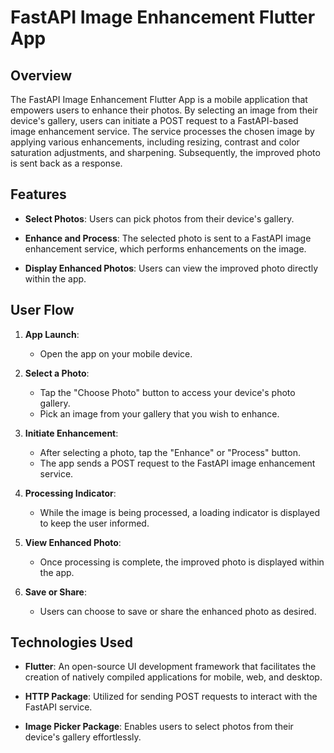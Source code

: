 # FastAPI Image Enhancement Flutter App

## Overview

The FastAPI Image Enhancement Flutter App is a mobile application that empowers users to enhance their photos. By selecting an image from their device's gallery, users can initiate a POST request to a FastAPI-based image enhancement service. The service processes the chosen image by applying various enhancements, including resizing, contrast and color saturation adjustments, and sharpening. Subsequently, the improved photo is sent back as a response.

## Features

- **Select Photos**: Users can pick photos from their device's gallery.

- **Enhance and Process**: The selected photo is sent to a FastAPI image enhancement service, which performs enhancements on the image.

- **Display Enhanced Photos**: Users can view the improved photo directly within the app.

## User Flow

1. **App Launch**:

   - Open the app on your mobile device.

2. **Select a Photo**:

   - Tap the "Choose Photo" button to access your device's photo gallery.
   - Pick an image from your gallery that you wish to enhance.

3. **Initiate Enhancement**:

   - After selecting a photo, tap the "Enhance" or "Process" button.
   - The app sends a POST request to the FastAPI image enhancement service.

4. **Processing Indicator**:

   - While the image is being processed, a loading indicator is displayed to keep the user informed.

5. **View Enhanced Photo**:

   - Once processing is complete, the improved photo is displayed within the app.

6. **Save or Share**:

   - Users can choose to save or share the enhanced photo as desired.

## Technologies Used

- **Flutter**: An open-source UI development framework that facilitates the creation of natively compiled applications for mobile, web, and desktop.

- **HTTP Package**: Utilized for sending POST requests to interact with the FastAPI service.

- **Image Picker Package**: Enables users to select photos from their device's gallery effortlessly.
